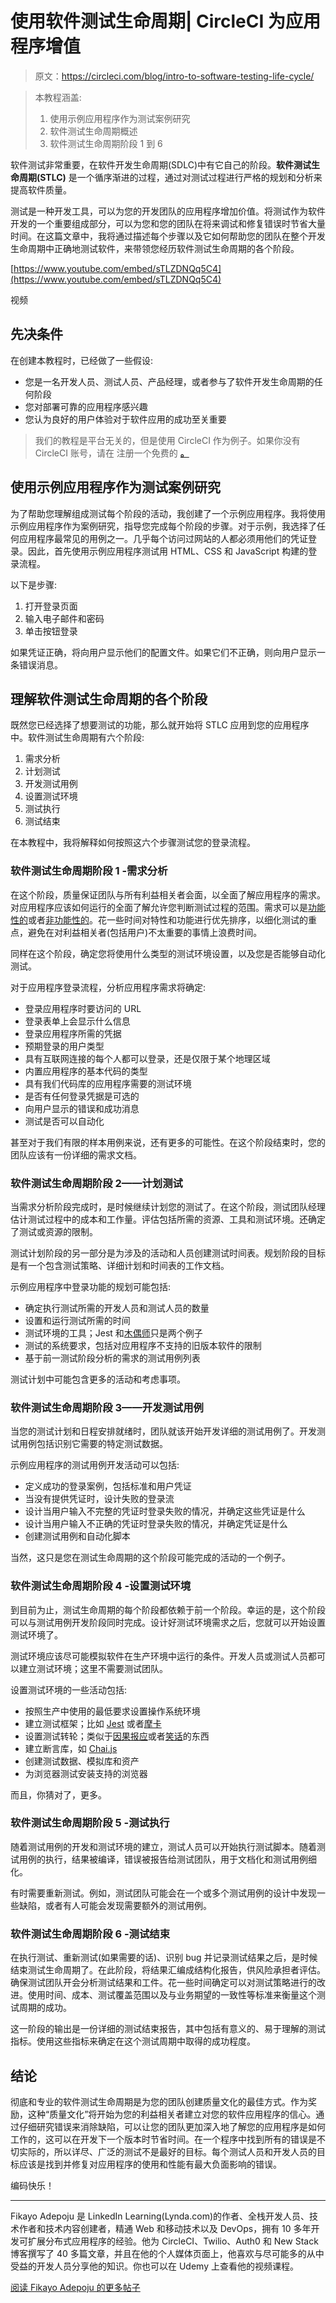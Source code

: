 # 使用软件测试生命周期| CircleCI 为应用程序增值

> 原文：<https://circleci.com/blog/intro-to-software-testing-life-cycle/>

> 本教程涵盖:
> 
> 1.  使用示例应用程序作为测试案例研究
> 2.  软件测试生命周期概述
> 3.  软件测试生命周期阶段 1 到 6

软件测试非常重要，在软件开发生命周期(SDLC)中有它自己的阶段。**软件测试生命周期(STLC)** 是一个循序渐进的过程，通过对测试过程进行严格的规划和分析来提高软件质量。

测试是一种开发工具，可以为您的开发团队的应用程序增加价值。将测试作为软件开发的一个重要组成部分，可以为您和您的团队在将来调试和修复错误时节省大量时间。在这篇文章中，我将通过描述每个步骤以及它如何帮助您的团队在整个开发生命周期中正确地测试软件，来带领您经历软件测试生命周期的各个阶段。

[https://www.youtube.com/embed/sTLZDNQq5C4](https://www.youtube.com/embed/sTLZDNQq5C4)

视频

## 先决条件

在创建本教程时，已经做了一些假设:

*   您是一名开发人员、测试人员、产品经理，或者参与了软件开发生命周期的任何阶段
*   您对部署可靠的应用程序感兴趣
*   您认为良好的用户体验对于软件应用的成功至关重要

> 我们的教程是平台无关的，但是使用 CircleCI 作为例子。如果你没有 CircleCI 账号，请在 注册一个免费的 [**。**](https://circleci.com/signup/)

## 使用示例应用程序作为测试案例研究

为了帮助您理解组成测试每个阶段的活动，我创建了一个示例应用程序。我将使用示例应用程序作为案例研究，指导您完成每个阶段的步骤。对于示例，我选择了任何应用程序最常见的用例之一。几乎每个访问过网站的人都必须用他们的凭证登录。因此，首先使用示例应用程序测试用 HTML、CSS 和 JavaScript 构建的登录流程。

以下是步骤:

1.  打开登录页面
2.  输入电子邮件和密码
3.  单击按钮登录

如果凭证正确，将向用户显示他们的配置文件。如果它们不正确，则向用户显示一条错误消息。

## 理解软件测试生命周期的各个阶段

既然您已经选择了想要测试的功能，那么就开始将 STLC 应用到您的应用程序中。软件测试生命周期有六个阶段:

1.  需求分析
2.  计划测试
3.  开发测试用例
4.  设置测试环境
5.  测试执行
6.  测试结束

在本教程中，我将解释如何按照这六个步骤测试您的登录流程。

### 软件测试生命周期阶段 1 -需求分析

在这个阶段，质量保证团队与所有利益相关者会面，以全面了解应用程序的需求。对应用程序应该如何运行的全面了解允许您判断测试过程的范围。需求可以是[功能性的](https://en.wikipedia.org/wiki/Functional_requirement)或者[非功能性的](https://en.wikipedia.org/wiki/Non-functional_requirement)。花一些时间对特性和功能进行优先排序，以细化测试的重点，避免在对利益相关者(包括用户)不太重要的事情上浪费时间。

同样在这个阶段，确定您将使用什么类型的测试环境设置，以及您是否能够自动化测试。

对于应用程序登录流程，分析应用程序需求将确定:

*   登录应用程序时要访问的 URL
*   登录表单上会显示什么信息
*   登录应用程序所需的凭据
*   预期登录的用户类型
*   具有互联网连接的每个人都可以登录，还是仅限于某个地理区域
*   内置应用程序的基本代码的类型
*   具有我们代码库的应用程序需要的测试环境
*   是否有任何登录凭据是可选的
*   向用户显示的错误和成功消息
*   测试是否可以自动化

甚至对于我们有限的样本用例来说，还有更多的可能性。在这个阶段结束时，您的团队应该有一份详细的需求文档。

### 软件测试生命周期阶段 2——计划测试

当需求分析阶段完成时，是时候继续计划您的测试了。在这个阶段，测试团队经理估计测试过程中的成本和工作量。评估包括所需的资源、工具和测试环境。还确定了测试或资源的限制。

测试计划阶段的另一部分是为涉及的活动和人员创建测试时间表。规划阶段的目标是有一个包含测试策略、详细计划和时间表的工作文档。

示例应用程序中登录功能的规划可能包括:

*   确定执行测试所需的开发人员和测试人员的数量
*   设置和运行测试所需的时间
*   测试环境的工具；Jest 和[木偶师](https://pptr.dev/)只是两个例子
*   测试的系统要求，包括对应用程序不支持的旧版本软件的限制
*   基于前一测试阶段分析的需求的测试用例列表

测试计划中可能包含更多的活动和考虑事项。

### 软件测试生命周期阶段 3——开发测试用例

当您的测试计划和日程安排就绪时，团队就该开始开发详细的测试用例了。开发测试用例包括识别它需要的特定测试数据。

示例应用程序的测试用例开发活动可以包括:

*   定义成功的登录案例，包括标准和用户凭证
*   当没有提供凭证时，设计失败的登录流
*   设计当用户输入不完整的凭证时登录失败的情况，并确定这些凭证是什么
*   设计当用户输入不正确的凭证时登录失败的情况，并确定凭证是什么
*   创建测试用例和自动化脚本

当然，这只是您在测试生命周期的这个阶段可能完成的活动的一个例子。

### 软件测试生命周期阶段 4 -设置测试环境

到目前为止，测试生命周期的每个阶段都依赖于前一个阶段。幸运的是，这个阶段可以与测试用例开发阶段同时完成。设计好测试环境需求之后，您就可以开始设置测试环境了。

测试环境应该尽可能模拟软件在生产环境中运行的条件。开发人员或测试人员都可以建立测试环境；这里不需要测试团队。

设置测试环境的一些活动包括:

*   按照生产中使用的最低要求设置操作系统环境
*   建立测试框架；比如 [Jest](https://jestjs.io/) 或者[摩卡](https://mochajs.org/)
*   设置测试转轮；类似于[因果报应](https://karma-runner.github.io/latest/index.html)或者[笑话](https://jestjs.io/)的东西
*   建立断言库，如 [Chai.js](https://www.chaijs.com/)
*   创建测试数据、模拟库和资产
*   为浏览器测试安装支持的浏览器

而且，你猜对了，更多。

### 软件测试生命周期阶段 5 -测试执行

随着测试用例的开发和测试环境的建立，测试人员可以开始执行测试脚本。随着测试用例的执行，结果被编译，错误被报告给测试团队，用于文档化和测试用例细化。

有时需要重新测试。例如，测试团队可能会在一个或多个测试用例的设计中发现一些缺陷，或者有人可能会发现需要额外的测试用例。

### 软件测试生命周期阶段 6 -测试结束

在执行测试、重新测试(如果需要的话)、识别 bug 并记录测试结果之后，是时候结束测试生命周期了。在此阶段，将结果汇编成结构化报告，供风险承担者评估。确保测试团队开会分析测试结果和工件。花一些时间确定可以对测试策略进行的改进。使用时间、成本、测试覆盖范围以及与业务期望的一致性等标准来衡量这个测试周期的成功。

这一阶段的输出是一份详细的测试结束报告，其中包括有意义的、易于理解的测试指标。使用这些指标来确定在这个测试周期中取得的成功程度。

## 结论

彻底和专业的软件测试生命周期是为您的团队创建质量文化的最佳方式。作为奖励，这种“质量文化”将开始为您的利益相关者建立对您的软件应用程序的信心。通过仔细研究错误来消除缺陷，可以让您的团队更加深入地了解您的应用程序是如何工作的，这可以在开发下一个版本时节省时间。在一个程序中找到所有的错误是不切实际的，所以详尽、广泛的测试不是最好的目标。每个测试人员和开发人员的目标应该是找到并修复对应用程序的使用和性能有最大负面影响的错误。

编码快乐！

* * *

Fikayo Adepoju 是 LinkedIn Learning(Lynda.com)的作者、全栈开发人员、技术作者和技术内容创建者，精通 Web 和移动技术以及 DevOps，拥有 10 多年开发可扩展分布式应用程序的经验。他为 CircleCI、Twilio、Auth0 和 New Stack 博客撰写了 40 多篇文章，并且在他的个人媒体页面上，他喜欢与尽可能多的从中受益的开发人员分享他的知识。你也可以在 Udemy 上查看他的视频课程。

[阅读 Fikayo Adepoju 的更多帖子](/blog/author/fikayo-adepoju/)
